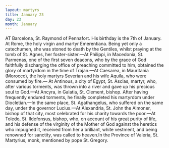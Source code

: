```yaml
---
layout: martyrs
title: January 23
day: 23
month: January
---
```

AT Barcelona, St. Raymond of Pennafort. His  birthday is the 7th of January. At Rome, the holy virgin and martyr Emerentiana. Being yet only a catechumen, she was stoned to death by the Gentiles, whilst praying at the tomb of St. Agnes, her foster-sister.&mdash;At Philippi, in Macedonia, St. Parmenas, one of the first seven deacons, who by the grace of God faithfully discharging the office of preaching committed to him, obtained the glory of martyrdom in the time of Trajan.&mdash;At Caesarea, in Mauritania (Morocco), the holy martyrs Severian and his wife Aquila, who were consumed by fire.&mdash; At Antinous, a city of Egypt, St. Asclas, martyr, who, after various torments, was thrown into a river and gave up his precious soul to God.&mdash;At Ancyra, in Galatia, St. Clement, bishop. After having frequently endured torments, he finally completed his martyrdom under Diocletian.&mdash;In the same place, St. Agathangelus, who suffered on the same day, under the governor Lucius.&mdash;At Alexandria, St. John the Almoner, bishop of that city, most celebrated for his charity towards the poor.&mdash;At Toledo, St. Ildefonsus, bishop, who, on account of his great purity of life, and his defense of the virginity of the Mother of God against the heretics who impugned it, received from her a brilliant, white vestment, and being renowned for sanctity, was called to heaven.In the Province of Valeria, St. Martyrius, monk, mentioned by pope St. Gregory.   
